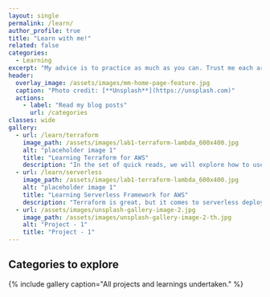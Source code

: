 ```yaml
---
layout: single
permalink: /learn/
author_profile: true
title: "Learn with me!"
related: false
categories:
  - Learning
excerpt: "My advice is to practice as much as you can. Trust me each article will not take more than 20 minutes of your time to test out the idea. Practice makes perfect."
header:
  overlay_image: /assets/images/mm-home-page-feature.jpg
  caption: "Photo credit: [**Unsplash**](https://unsplash.com)"
  actions:
    - label: "Read my blog posts"
      url: /categories
classes: wide
gallery:
  - url: /learn/terraform
    image_path: /assets/images/lab1-terraform-lambda_600x400.jpg
    alt: "placeholder image 1"
    title: "Learning Terraform for AWS"
    description: "In the set of quick reads, we will explore how to use the terraform for infrastructure deployment on AWS. <br/><br/>#labs #aws #learnwithme"
  - url: /learn/serverless
    image_path: /assets/images/lab1-terraform-lambda_600x400.jpg
    alt: "placeholder image 1"
    title: "Learning Serverless Framework for AWS"
    description: "Terraform is great, but it comes to serverless deployments use something designed for it. Let's explore the serverless framework. <br/><br/>#labs #aws #learnwithme"
  - url: /assets/images/unsplash-gallery-image-2.jpg
    image_path: /assets/images/unsplash-gallery-image-2-th.jpg
    alt: "Project - 1"
    title: "Project - 1"
---
```


## Categories to explore

{% include gallery caption="All projects and learnings undertaken." %}
